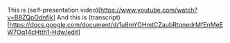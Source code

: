 This is (self-presentation video)[https://www.youtube.com/watch?v=B8ZQpOdnfjk]
And this is (transcript)[https://docs.google.com/document/d/1u8mYOHmtCZaubRtqnedrMfEnMeEW7Oq14cHtth1-Hdw/edit]